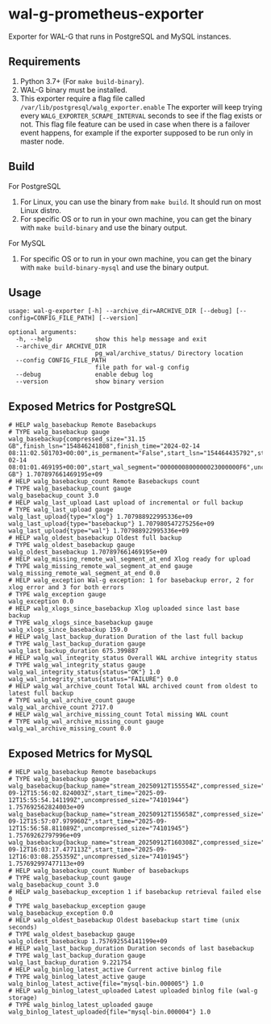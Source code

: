 # wal-g-prometheus-exporter

Exporter for WAL-G that runs in PostgreSQL and MySQL instances.

## Requirements

1. Python 3.7+ (For `make build-binary`).
2. WAL-G binary must be installed.
3. This exporter require a flag file called `/var/lib/postgresql/walg_exporter.enable`
  The exporter will keep trying every `WALG_EXPORTER_SCRAPE_INTERVAL` seconds to see if the flag exists or not. 
  This flag file feature can be used in case when there is a failover event happens, for example if the exporter supposed to be run only in master node.

## Build
For PostgreSQL 
1. For Linux, you can use the binary from `make build`. It should run on most Linux distro.
2. For specific OS or to run in your own machine, you can get the binary with `make build-binary` and use the binary output.

For MySQL
1. For specific OS or to run in your own machine, you can get the binary with `make build-binary-mysql` and use the binary output.

## Usage

```
usage: wal-g-exporter [-h] --archive_dir=ARCHIVE_DIR [--debug] [--config=CONFIG_FILE_PATH] [--version]

optional arguments:
  -h, --help            show this help message and exit
  --archive_dir ARCHIVE_DIR
                        pg_wal/archive_status/ Directory location
  --config CONFIG_FILE_PATH
                        file path for wal-g config
  --debug               enable debug log
  --version             show binary version
```

## Exposed Metrics for PostgreSQL

```
# HELP walg_basebackup Remote Basebackups
# TYPE walg_basebackup gauge
walg_basebackup{compressed_size="31.15 GB",finish_lsn="154846241808",finish_time="2024-02-14 08:11:02.501703+00:00",is_permanent="False",start_lsn="154464435792",start_time="2024-02-14 08:01:01.469195+00:00",start_wal_segment="0000000800000023000000F6",uncompressed_size="59.95 GB"} 1.707897661469195e+09
# HELP walg_basebackup_count Remote Basebackups count
# TYPE walg_basebackup_count gauge
walg_basebackup_count 3.0
# HELP walg_last_upload Last upload of incremental or full backup
# TYPE walg_last_upload gauge
walg_last_upload{type="xlog"} 1.707988922995336e+09
walg_last_upload{type="basebackup"} 1.707980547275256e+09
walg_last_upload{type="wal"} 1.707988922995336e+09
# HELP walg_oldest_basebackup Oldest full backup
# TYPE walg_oldest_basebackup gauge
walg_oldest_basebackup 1.707897661469195e+09
# HELP walg_missing_remote_wal_segment_at_end Xlog ready for upload
# TYPE walg_missing_remote_wal_segment_at_end gauge
walg_missing_remote_wal_segment_at_end 0.0
# HELP walg_exception Wal-g exception: 1 for basebackup error, 2 for xlog error and 3 for both errors
# TYPE walg_exception gauge
walg_exception 0.0
# HELP walg_xlogs_since_basebackup Xlog uploaded since last base backup
# TYPE walg_xlogs_since_basebackup gauge
walg_xlogs_since_basebackup 159.0
# HELP walg_last_backup_duration Duration of the last full backup
# TYPE walg_last_backup_duration gauge
walg_last_backup_duration 675.399887
# HELP walg_wal_integrity_status Overall WAL archive integrity status
# TYPE walg_wal_integrity_status gauge
walg_wal_integrity_status{status="OK"} 1.0
walg_wal_integrity_status{status="FAILURE"} 0.0
# HELP walg_wal_archive_count Total WAL archived count from oldest to latest full backup
# TYPE walg_wal_archive_count gauge
walg_wal_archive_count 2717.0
# HELP walg_wal_archive_missing_count Total missing WAL count
# TYPE walg_wal_archive_missing_count gauge
walg_wal_archive_missing_count 0.0
```

## Exposed Metrics for MySQL
```
# HELP walg_basebackup Remote basebackups
# TYPE walg_basebackup gauge
walg_basebackup{backup_name="stream_20250912T155554Z",compressed_size="2543052",finish_time="2025-09-12T15:56:02.824003Z",start_time="2025-09-12T15:55:54.141199Z",uncompressed_size="74101944"} 1.757692562824003e+09
walg_basebackup{backup_name="stream_20250912T155658Z",compressed_size="2543055",finish_time="2025-09-12T15:57:07.979960Z",start_time="2025-09-12T15:56:58.811089Z",uncompressed_size="74101945"} 1.75769262797996e+09
walg_basebackup{backup_name="stream_20250912T160308Z",compressed_size="2542950",finish_time="2025-09-12T16:03:17.477113Z",start_time="2025-09-12T16:03:08.255359Z",uncompressed_size="74101945"} 1.757692997477113e+09
# HELP walg_basebackup_count Number of basebackups
# TYPE walg_basebackup_count gauge
walg_basebackup_count 3.0
# HELP walg_basebackup_exception 1 if basebackup retrieval failed else 0
# TYPE walg_basebackup_exception gauge
walg_basebackup_exception 0.0
# HELP walg_oldest_basebackup Oldest basebackup start time (unix seconds)
# TYPE walg_oldest_basebackup gauge
walg_oldest_basebackup 1.757692554141199e+09
# HELP walg_last_backup_duration Duration seconds of last basebackup
# TYPE walg_last_backup_duration gauge
walg_last_backup_duration 9.221754
# HELP walg_binlog_latest_active Current active binlog file
# TYPE walg_binlog_latest_active gauge
walg_binlog_latest_active{file="mysql-bin.000005"} 1.0
# HELP walg_binlog_latest_uploaded Latest uploaded binlog file (wal-g storage)
# TYPE walg_binlog_latest_uploaded gauge
walg_binlog_latest_uploaded{file="mysql-bin.000004"} 1.0
```
